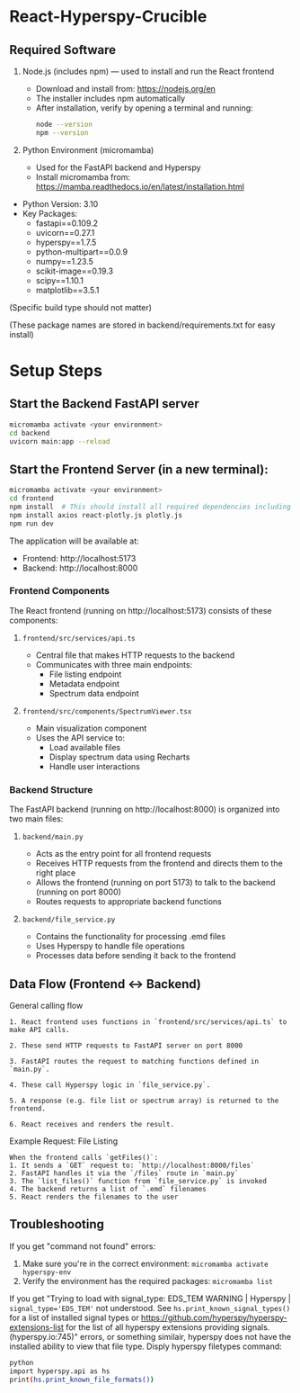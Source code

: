# React-Hyperspy-Crucible

## Required Software

1. Node.js (includes npm) — used to install and run the React frontend
    - Download and install from: https://nodejs.org/en
    - The installer includes npm automatically
    - After installation, verify by opening a terminal and running:
      ```bash
      node --version
      npm --version
      ```
      

2. Python Environment (micromamba)
    - Used for the FastAPI backend and Hyperspy
    - Install micromamba from: https://mamba.readthedocs.io/en/latest/installation.html


- Python Version: 3.10
- Key Packages: 
   - fastapi==0.109.2
   - uvicorn==0.27.1
   - hyperspy==1.7.5
   - python-multipart==0.0.9
   - numpy==1.23.5
   - scikit-image==0.19.3
   - scipy==1.10.1
   - matplotlib==3.5.1

   
(Specific build type should not matter)

(These package names are stored in backend/requirements.txt for easy install)

# Setup Steps

## Start the Backend FastAPI server
```bash
micromamba activate <your environment>
cd backend
uvicorn main:app --reload
```

## Start the Frontend Server (in a new terminal):
```bash
micromamba activate <your environment>
cd frontend
npm install  # This should install all required dependencies including axios, recharts, and Material-UI, if not:
npm install axios react-plotly.js plotly.js
npm run dev
```

The application will be available at:
- Frontend: http://localhost:5173
- Backend: http://localhost:8000

### Frontend Components
The React frontend (running on http://localhost:5173) consists of these components:

1. `frontend/src/services/api.ts`
   - Central file that makes HTTP requests to the backend
   - Communicates with three main endpoints:
     - File listing endpoint
     - Metadata endpoint
     - Spectrum data endpoint

2. `frontend/src/components/SpectrumViewer.tsx`
   - Main visualization component
   - Uses the API service to:
     - Load available files
     - Display spectrum data using Recharts
     - Handle user interactions

### Backend Structure
The FastAPI backend (running on http://localhost:8000) is organized into two main files:

1. `backend/main.py`
   - Acts as the entry point for all frontend requests
   - Receives HTTP requests from the frontend and directs them to the right place
   - Allows the frontend (running on port 5173) to talk to the backend (running on port 8000)
   - Routes requests to appropriate backend functions

2. `backend/file_service.py`
   - Contains the functionality for processing .emd files
   - Uses Hyperspy to handle file operations
   - Processes data before sending it back to the frontend
   
## Data Flow (Frontend ↔ Backend)

General calling flow

    1. React frontend uses functions in `frontend/src/services/api.ts` to make API calls.

    2. These send HTTP requests to FastAPI server on port 8000

    3. FastAPI routes the request to matching functions defined in `main.py`.

    4. These call Hyperspy logic in `file_service.py`.

    5. A response (e.g. file list or spectrum array) is returned to the frontend.
    
    6. React receives and renders the result.

Example Request: File Listing

    When the frontend calls `getFiles()`:
    1. It sends a `GET` request to: `http://localhost:8000/files`
    2. FastAPI handles it via the `/files` route in `main.py`
    3. The `list_files()` function from `file_service.py` is invoked
    4. The backend returns a list of `.emd` filenames
    5. React renders the filenames to the user

## Troubleshooting

If you get "command not found" errors:
1. Make sure you're in the correct environment: `micromamba activate hyperspy-env`
2. Verify the environment has the required packages: `micromamba list`

If you get 
"Trying to load with signal_type: EDS_TEM
WARNING | Hyperspy | `signal_type='EDS_TEM'` not understood. See `hs.print_known_signal_types()` for a list of installed signal types or https://github.com/hyperspy/hyperspy-extensions-list for the list of all hyperspy extensions providing signals. (hyperspy.io:745)" errors, or something similair, hyperspy does not have the installed ability to view that file type.
Disply hyperspy filetypes command:
```bash
python
import hyperspy.api as hs
print(hs.print_known_file_formats())
```
